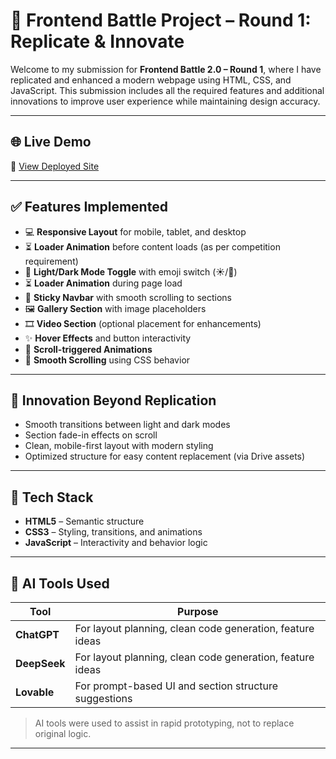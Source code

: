 # 🚀 Frontend Battle Project – Round 1: Replicate & Innovate

Welcome to my submission for **Frontend Battle 2.0 – Round 1**, where I have replicated and enhanced a modern webpage using HTML, CSS, and JavaScript. This submission includes all the required features and additional innovations to improve user experience while maintaining design accuracy.

---

## 🌐 Live Demo

🔗 [View Deployed Site](https://frontend-battle-2.netlify.app/)

---

## ✅ Features Implemented

- 💻 **Responsive Layout** for mobile, tablet, and desktop
- ⏳ **Loader Animation** before content loads (as per competition requirement)
- 🌙 **Light/Dark Mode Toggle** with emoji switch (☀️/🌙)
- ⏳ **Loader Animation** during page load
- 🔗 **Sticky Navbar** with smooth scrolling to sections
- 🖼️ **Gallery Section** with image placeholders
- 🎞️ **Video Section** (optional placement for enhancements)
- ✨ **Hover Effects** and button interactivity
- 🔄 **Scroll-triggered Animations**
- 🧭 **Smooth Scrolling** using CSS behavior

---

## 🧠 Innovation Beyond Replication

- Smooth transitions between light and dark modes
- Section fade-in effects on scroll
- Clean, mobile-first layout with modern styling
- Optimized structure for easy content replacement (via Drive assets)

---

## 🧪 Tech Stack

- **HTML5** – Semantic structure
- **CSS3** – Styling, transitions, and animations
- **JavaScript** – Interactivity and behavior logic

---

## 🧠 AI Tools Used

| Tool | Purpose |
|------|---------|
| **ChatGPT** | For layout planning, clean code generation, feature ideas |
| **DeepSeek** | For layout planning, clean code generation, feature ideas |
| **Lovable** | For prompt-based UI and section structure suggestions |

> AI tools were used to assist in rapid prototyping, not to replace original logic.

---


